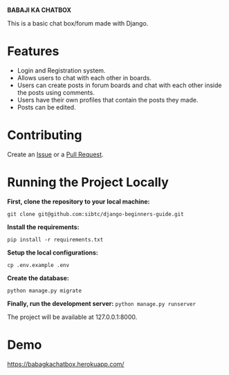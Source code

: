 **BABAJI KA CHATBOX**

This is a basic chat box/forum made with Django.

# Features

- Login and Registration system.
- Allows users to chat with each other in boards.
- Users can create posts in forum boards and chat with each other inside the posts using comments.
- Users have their own profiles that contain the posts they made.
- Posts can be edited.

# Contributing

Create an [Issue](https://github.com/knakul853/babagkachatbox/issues) or a [Pull Request](https://github.com/knakul853/babagkachatbox/pulls).

# Running the Project Locally

**First, clone the repository to your local machine:**

```git clone git@github.com:sibtc/django-beginners-guide.git```

**Install the requirements:**

```pip install -r requirements.txt```

**Setup the local configurations:**

```cp .env.example .env```

**Create the database:**

```python manage.py migrate```

**Finally, run the development server:**
```python manage.py runserver```

The project will be available at 127.0.0.1:8000.





# Demo

https://babagkachatbox.herokuapp.com/
